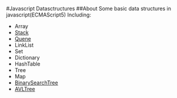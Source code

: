 #Javascript Datasctructures
##About
Some basic data structures in javascript(ECMAScript5)
Including:
* Array
* [Stack](https://github.com/KristenXu/JavascriptDatastructures/blob/master/Stack.js)
* [Quene](https://github.com/KristenXu/JavascriptDatastructures/blob/master/Queue.js)
* LinkList
* Set
* Dictionary
* HashTable
* Tree
* Map
* [BinarySearchTree](https://github.com/KristenXu/JavascriptDatastructures/blob/master/BinarySearchTree.js)
* [AVLTree](https://github.com/KristenXu/JavascriptDatastructures/blob/master/AVLTree.js)